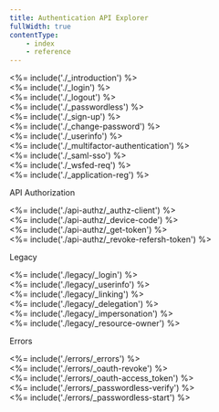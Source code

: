 ```yaml
---
title: Authentication API Explorer
fullWidth: true
contentType: 
    - index
    - reference
---
```


<div class="api-section" data-section="none">
  <%= include('./_introduction') %>
</div>

<div class="api-section" data-section="none">
  <%= include('./_login') %>
</div>

<div class="api-section" data-section="none">
  <%= include('./_logout') %>
</div>

<div class="api-section" data-section="none">
  <%= include('./_passwordless') %>
</div>

<div class="api-section" data-section="none">
  <%= include('./_sign-up') %>
</div>

<div class="api-section" data-section="none">
  <%= include('./_change-password') %>
</div>

<div class="api-section" data-section="none">
  <%= include('./_userinfo') %>
</div>

<div class="api-section" data-section="none">
  <%= include('./_multifactor-authentication') %>
</div>

<div class="api-section" data-section="none">
  <%= include('./_saml-sso') %>
</div>

<div class="api-section" data-section="none">
  <%= include('./_wsfed-req') %>
</div>

<div class="api-section" data-section="none">
  <%= include('./_application-reg') %>
</div>

<span data-section-label="api-authz">API Authorization</span>
<div class="api-section" data-section="api-authz">
  <%= include('./api-authz/_authz-client') %>
</div>
<div class="api-section" data-section="api-authz">
  <%= include('./api-authz/_device-code') %>
</div>
<div class="api-section" data-section="api-authz">
  <%= include('./api-authz/_get-token') %>
</div>
<div class="api-section" data-section="api-authz">
  <%= include('./api-authz/_revoke-refersh-token') %>
</div>

<span data-section-label="legacy">Legacy</span>
<div class="api-section" data-section="legacy">
  <%= include('./legacy/_login') %>
</div>
<div class="api-section" data-section="legacy">
  <%= include('./legacy/_userinfo') %>
</div>
<div class="api-section" data-section="legacy">
  <%= include('./legacy/_linking') %>
</div>
<div class="api-section" data-section="legacy">
  <%= include('./legacy/_delegation') %>
</div>
<div class="api-section" data-section="legacy">
  <%= include('./legacy/_impersonation') %>
</div>
<div class="api-section" data-section="legacy">
  <%= include('./legacy/_resource-owner') %>
</div>

<span data-section-label="errors">Errors</span>
<div class="api-section" data-section="errors">
 <%= include('./errors/_errors') %>
</div>
<div class="api-section" data-section="errors">
 <%= include('./errors/_oauth-revoke') %>
</div>
<div class="api-section" data-section="errors">
 <%= include('./errors/_oauth-access_token') %>
</div>
<div class="api-section" data-section="errors">
 <%= include('./errors/_passwordless-verify') %>
</div>
<div class="api-section" data-section="errors">
 <%= include('./errors/_passwordless-start') %>
</div>
